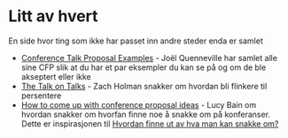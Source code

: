 # Litt av hvert

En side hvor ting som ikke har passet inn andre steder enda er samlet

- [Conference Talk Proposal Examples](https://thoughtbot.com/blog/conference-talk-proposal-examples) - Joël Quenneville har samlet alle sine CFP slik at du har et par eksempler du kan se på og om de ble akseptert eller ikke
- [The Talk on Talks](https://zachholman.com/talk/the-talk-on-talks/) - Zach Holman snakker om hvordan bli flinkere til persentere
- [How to come up with conference proposal ideas](https://lucybain.com/blog/2016/conference-proposal-ideas) - Lucy Bain om hvordan snakker om hvorfan finne noe å snakke om på konferanser. Dette er inspirasjonen til [Hvordan finne ut av hva man kan snakke om?](/cfp/noe-a-snakke-om/)
